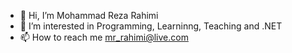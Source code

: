 - 👋 Hi, I’m Mohammad Reza Rahimi
- 👀 I’m interested in Programming, Learninng, Teaching and .NET 
- 📫 How to reach me mr_rahimi@live.com


